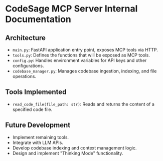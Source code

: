 # CodeSage MCP Server Internal Documentation

## Architecture
- `main.py`: FastAPI application entry point, exposes MCP tools via HTTP.
- `tools.py`: Defines the functions that will be exposed as MCP tools.
- `config.py`: Handles environment variables for API keys and other configurations.
- `codebase_manager.py`: Manages codebase ingestion, indexing, and file operations.

## Tools Implemented
- `read_code_file(file_path: str)`: Reads and returns the content of a specified code file.

## Future Development
- Implement remaining tools.
- Integrate with LLM APIs.
- Develop codebase indexing and context management logic.
- Design and implement "Thinking Mode" functionality.